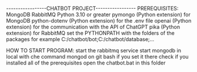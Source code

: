 -----------------CHATBOT PROJECT-----------------
PREREQUISITES:
    MongoDB
    RabbitMQ
    Python 3.10 or greater
    pymongo (Python extension) for MongoDB
    python-dotenv (Python extension) for the .env file
    openai (Python extension) for the communication with the API of ChatGPT
    pika (Python extension) for RabbitMQ
    set the PYTHONPATH with the folders of the packages 
    for example C:/chatbot/bot;C:/chatbot/database;...

HOW TO START PROGRAM:
    start the rabbitmq service
    start mongodb in local with che command mongod on git bash if you set it there
    check if you installed all of the prerequisites
    open the chatbot.bat in this folder
    